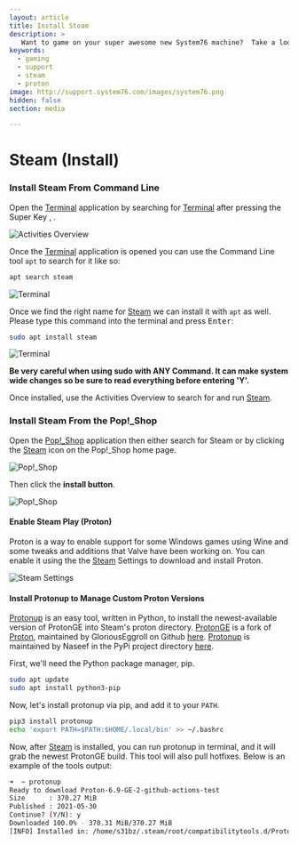 ```yaml
---
layout: article
title: Install Steam 
description: >
   Want to game on your super awesome new System76 machine?  Take a look at these instructions to install Steam, a marketplace for hundreds of Linux games.
keywords:
  - gaming
  - support
  - steam
  - proton
image: http://support.system76.com/images/system76.png
hidden: false
section: media

---
```


# Steam (Install)

### Install Steam From Command Line

Open the <u>Terminal</u> application by searching for <u>Terminal</u> after pressing the Super Key <kbd><font-awesome-icon :icon="['fab', 'ubuntu']"></font-awesome-icon></kbd>, <kbd><font-awesome-icon :icon="['fab', 'pop-os']"></font-awesome-icon></kbd>.

![Activities Overview](/images/steam/search.png)

Once the <u>Terminal</u> application is opened you can use the Command Line tool `apt` to search for it like so:

```bash
apt search steam
```

![Terminal](/images/steam/steam1.png)

Once we find the right name for <u>Steam</u> we can install it with `apt` as well. Please type this command into the terminal and press <kbd>Enter</kbd>:

```bash
sudo apt install steam
```

![Terminal](/images/steam/steam2.png)

**Be very careful when using sudo with ANY Command. It can make system wide changes so be sure to read everything before entering 'Y'.**

Once installed, use the Activities Overview to search for and run <u>Steam</u>.

### Install Steam From the Pop!_Shop

Open the <u>Pop!_Shop</u> application then either search for Steam or by clicking the <u>Steam</u> icon on the Pop!_Shop home page. 

![Pop!_Shop](/images/steam/pop_shop1.png)

Then click the **install button**.

![Pop!_Shop](/images/steam/pop_shop2.png)

#### Enable Steam Play (Proton)

Proton is a way to enable support for some Windows games using Wine and some tweaks and additions that Valve have been working on. You can enable it using the the <u>Steam</u> Settings to download and install Proton.

![Steam Settings](/images/steam/enable-steam-play_proton.png)

#### Install Protonup to Manage Custom Proton Versions
<u>Protonup</u> is an easy tool, written in Python, to install the newest-available version of ProtonGE into Steam's proton directory. <u>ProtonGE</u> is a fork of <u>Proton</u>, maintained by GloriousEggroll on Github [here](https://github.com/GloriousEggroll/proton-ge-custom). <u>Protonup</u> is maintained by Naseef in the PyPi project directory [here](https://pypi.org/project/protonup/).

First, we'll need the Python package manager, pip.

```bash
sudo apt update
sudo apt install python3-pip
```

Now, let's install protonup via pip, and add it to your `PATH`.

```bash
pip3 install protonup
echo 'export PATH=$PATH:$HOME/.local/bin' >> ~/.bashrc
```

Now, after <u>Steam</u> is installed, you can run protonup in terminal, and it will grab the newest ProtonGE build. This tool will also pull hotfixes. Below is an example of the tools output:

```bash
➜  ~ protonup 
Ready to download Proton-6.9-GE-2-github-actions-test 
Size      : 370.27 MiB 
Published : 2021-05-30
Continue? (Y/N): y
Downloaded 100.0% - 370.31 MiB/370.27 MiB
[INFO] Installed in: /home/s31bz/.steam/root/compatibilitytools.d/Proton-6.9-GE-2-github-actions-test
```
